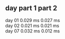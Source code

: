 day       part 1    part 2
------------------------------
day 01    0.029 ms  0.027 ms  
day 02    0.021 ms  0.021 ms  
day 07    0.032 ms  0.012 ms  
